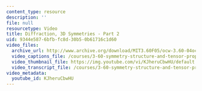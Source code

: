```yaml
---
content_type: resource
description: ''
file: null
resourcetype: Video
title: Diffraction, 3D Symmetries - Part 2
uid: 9344e587-6bfb-fc8d-30b5-0b61716c1d60
video_files:
  archive_url: http://www.archive.org/download/MIT3.60F05/ocw-3.60-04oct2005-pt2-220k.mp4
  video_captions_file: /courses/3-60-symmetry-structure-and-tensor-properties-of-materials-fall-2005/fb1e18f1e15d5611b581280c3d204506_KJheruCbwHU.vtt
  video_thumbnail_file: https://img.youtube.com/vi/KJheruCbwHU/default.jpg
  video_transcript_file: /courses/3-60-symmetry-structure-and-tensor-properties-of-materials-fall-2005/4b0490c16f16f668f23abd701a1910d1_KJheruCbwHU.pdf
video_metadata:
  youtube_id: KJheruCbwHU
---
```

